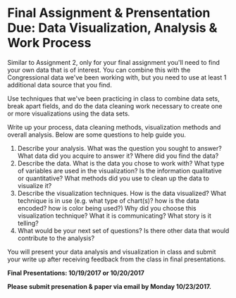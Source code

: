 # Final Assignment & Prensentation Due: Data Visualization, Analysis & Work Process

Similar to Assignment 2, only for your final assignment you'll need to find your own data that is of interest. You can combine this with the Congressional data we've been working with, but you need to use at least 1 additional data source that you find.

Use techniques that we've been practicing in class to combine data sets, break apart fields, and do the data cleaning work necessary to create one or more visualizations using the data sets.

Write up your process, data cleaning methods, visualization methods and overall analysis. Below are some questions to help guide you.

1. Describe your analysis. What was the question you sought to answer? What data did you acquire to answer it? Where did you find the data?
2. Describe the data. What is the data you chose to work with? What type of variables are used in the visualization? Is the information qualitative or quantitative? What methods did you use to clean up the data to visualize it? 
3. Describe the visualization techniques. How is the data visualized? What technique is in use (e.g. what type of chart(s)? how is the data encoded? how is color being used?) Why did you choose this visualization technique? What it is communicating? What story is it telling? 
4. What would be your next set of questions? Is there other data that would contribute to the analysis?

You will present your data analysis and visualization in class and submit your write up after receiving feedback from the class in final presentations.

**Final Presentations: 10/19/2017 or 10/20/2017**

**Please submit presenation & paper via email by Monday 10/23/2017.**